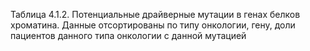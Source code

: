 Таблица 4.1.2. Потенциальные драйверные мутации в генах белков хроматина. Данные отсортированы по типу онкологии, гену, доли пациентов данного типа онкологии с данной мутацией
